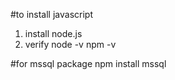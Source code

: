 #to install javascript
1. install node.js
2. verify
node -v
npm -v

#for mssql package 
npm install mssql
